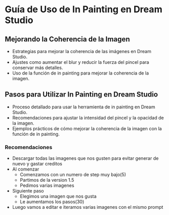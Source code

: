 # Guía de Uso de In Painting en Dream Studio

## Mejorando la Coherencia de la Imagen

- Estrategias para mejorar la coherencia de las imágenes en Dream Studio.
- Ajustes como aumentar el blur y reducir la fuerza del pincel para conservar más detalles.
- Uso de la función de in painting para mejorar la coherencia de la imagen.

## Pasos para Utilizar In Painting en Dream Studio

- Proceso detallado para usar la herramienta de in painting en Dream Studio.
- Recomendaciones para ajustar la intensidad del pincel y la opacidad de la imagen.
- Ejemplos prácticos de cómo mejorar la coherencia de la imagen con la función de in painting.

### Recomendaciones
- Descargar todas las imagenes que nos gusten para evitar generar de nuevo y gastar creditos
- Al comenzar
	- Comenzamos con un numero de step muy bajo(5)
	- Partimos de la version 1.5
	- Pedimos varias imagenes
- Siguiente paso
	- Elegimos una imagen que nos gusta
	- Le aumentamos los pasos(30)
- Luego vamos a editar e iteramos varias imagenes con el mismo prompt